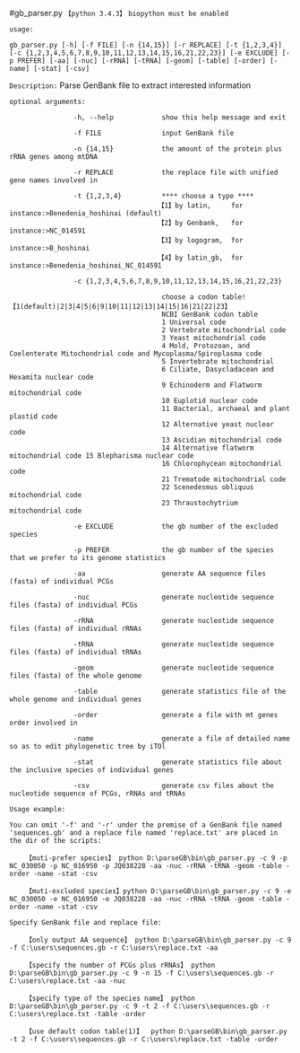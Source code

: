 #gb_parser.py
`【python 3.4.3】`  `biopython must be enabled`

`usage:` 

`gb_parser.py [-h] [-f FILE] [-n {14,15}] [-r REPLACE] [-t {1,2,3,4}] [-c {1,2,3,4,5,6,7,8,9,10,11,12,13,14,15,16,21,22,23}] [-e EXCLUDE] [-p PREFER] [-aa] [-nuc] [-rRNA] [-tRNA] [-geom] [-table] [-order] [-name] [-stat] [-csv]`

`Description:` Parse GenBank file to extract interested information

`optional arguments:`

                    -h, --help            show this help message and exit
                    
                    -f FILE               input GenBank file
                    
                    -n {14,15}            the amount of the protein plus rRNA genes among mtDNA
                    
                    -r REPLACE            the replace file with unified gene names involved in
                    
                    -t {1,2,3,4}          **** choose a type **** 
                                         【1】by latin,     for instance:>Benedenia_hoshinai (default) 
                                         【2】by Genbank,   for instance:>NC_014591 
                                         【3】by logogram,  for instance:>B_hoshinai 
                                         【4】by latin_gb,  for instance:>Benedenia_hoshinai_NC_014591
                                         
                    -c {1,2,3,4,5,6,7,8,9,10,11,12,13,14,15,16,21,22,23}
                    
                                          choose a codon table!【1(default)|2|3|4|5|6|9|10|11|12|13|14|15|16|21|22|23】
                                          NCBI GenBank codon table
                                          1 Universal code 
                                          2 Vertebrate mitochondrial code 
                                          3 Yeast mitochondrial code 
                                          4 Mold, Protozoan, and Coelenterate Mitochondrial code and Mycoplasma/Spiroplasma code
                                          5 Invertebrate mitochondrial 
                                          6 Ciliate, Dasycladacean and Hexamita nuclear code 
                                          9 Echinoderm and Flatworm mitochondrial code
                                          10 Euplotid nuclear code 
                                          11 Bacterial, archaeal and plant plastid code 
                                          12 Alternative yeast nuclear code 
                                          13 Ascidian mitochondrial code 
                                          14 Alternative flatworm mitochondrial code 15 Blepharisma nuclear code 
                                          16 Chlorophycean mitochondrial code 
                                          21 Trematode mitochondrial code 
                                          22 Scenedesmus obliquus mitochondrial code 
                                          23 Thraustochytrium mitochondrial code
                                          
                    -e EXCLUDE            the gb number of the excluded species
                    
                    -p PREFER             the gb number of the species that we prefer to its genome statistics
                    
                    -aa                   generate AA sequence files (fasta) of individual PCGs
                    
                    -nuc                  generate nucleotide sequence files (fasta) of individual PCGs
                    
                    -rRNA                 generate nucleotide sequence files (fasta) of individual rRNAs
                    
                    -tRNA                 generate nucleotide sequence files (fasta) of individual tRNAs
                    
                    -geom                 generate nucleotide sequence files (fasta) of the whole genome
                    
                    -table                generate statistics file of the whole genome and individual genes
                    
                    -order                generate a file with mt genes order involved in
                    
                    -name                 generate a file of detailed name so as to edit phylogenetic tree by iTOl
                    
                    -stat                 generate statistics file about the inclusive species of individual genes
                    
                    -csv                  generate csv files about the nucleotide sequence of PCGs, rRNAs and tRNAs


`Usage example:`

    You can omit '-f' and '-r' under the premise of a GenBank file named 'sequences.gb' and a replace file named 'replace.txt' are placed in the dir of the scripts:
    
        【muti-prefer species】 python D:\parseGB\bin\gb_parser.py -c 9 -p NC_030050 -p NC_016950 -p JQ038228 -aa -nuc -rRNA -tRNA -geom -table -order -name -stat -csv
        
        【muti-excluded species】python D:\parseGB\bin\gb_parser.py -c 9 -e NC_030050 -e NC_016950 -e JQ038228 -aa -nuc -rRNA -tRNA -geom -table -order -name -stat -csv
    
    Specify GenBank file and replace file:
    
        【only output AA sequence】 python D:\parseGB\bin\gb_parser.py -c 9 -f C:\users\sequences.gb -r C:\users\replace.txt -aa
        
        【specify the number of PCGs plus rRNAs】 python D:\parseGB\bin\gb_parser.py -c 9 -n 15 -f C:\users\sequences.gb -r C:\users\replace.txt -aa -nuc
        
        【specify type of the species name】 python D:\parseGB\bin\gb_parser.py -c 9 -t 2 -f C:\users\sequences.gb -r C:\users\replace.txt -table -order
       
        【use default codon table(1)】  python D:\parseGB\bin\gb_parser.py -t 2 -f C:\users\sequences.gb -r C:\users\replace.txt -table -order
